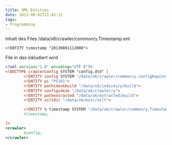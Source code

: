 ```yaml
---
title: XML Entities
date: 2013-08-01T11:43:11
tags: 
- Programming
---
```


Inhalt des Files /data/x6/crawler/common/y.Timestamp.ent

    <!ENTITY timestamp "20130801112000">

File in das inkludiert wird

``` xml
<?xml version="1.0" encoding="UTF-8"?>
<!DOCTYPE crawlerConfig SYSTEM "config.dtd" [
        <!ENTITY config SYSTEM "/data/x6/crawler/common/y.configKapitel.ent">
        <!ENTITY pi "PI191">
        <!ENTITY pathideskbuild "/data/x6/indices/y/build">
        <!ENTITY configidesk "/data/x6/crawler/y">
        <!ENTITY pathextracted "/data/x6/extracted/build">
        <!ENTITY xsltdir "/data/x6/misc/xslt">

        <!ENTITY % timestamp SYSTEM "/data/x6/crawler/common/y.Timestamp.ent">
        %timestamp;

]>
<crawler>
        &config;
</crawler>
```
